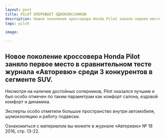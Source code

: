 ```yaml
---
layout: post
title: PILOT ОПЕРЕЖАЕТ ОДНОКЛАССНИКОВ
description: Новое поколение кроссовера Honda Pilot заняло первое место в сравнительном тесте журнала «Авторевю» среди 3 конкурентов в сегменте SUV.
tags: pilot

image: 

---
```


## Новое поколение кроссовера Honda Pilot заняло первое место в сравнительном тесте журнала «Авторевю» среди 3 конкурентов в сегменте SUV.

Несмотря на наличие достойных соперников, Pilot оказался лучшим и был особо отмечен по таким параметрам как комфорт салона, ездовой комфорт и динамика.

Эксперты особо отметили большое пространство внутри автомобиля, шумоизоляцию и работу подвески.

Ознакомиться с материалом вы можете в журнале «Авторевю» № 18 2016, стр. 13-22.
